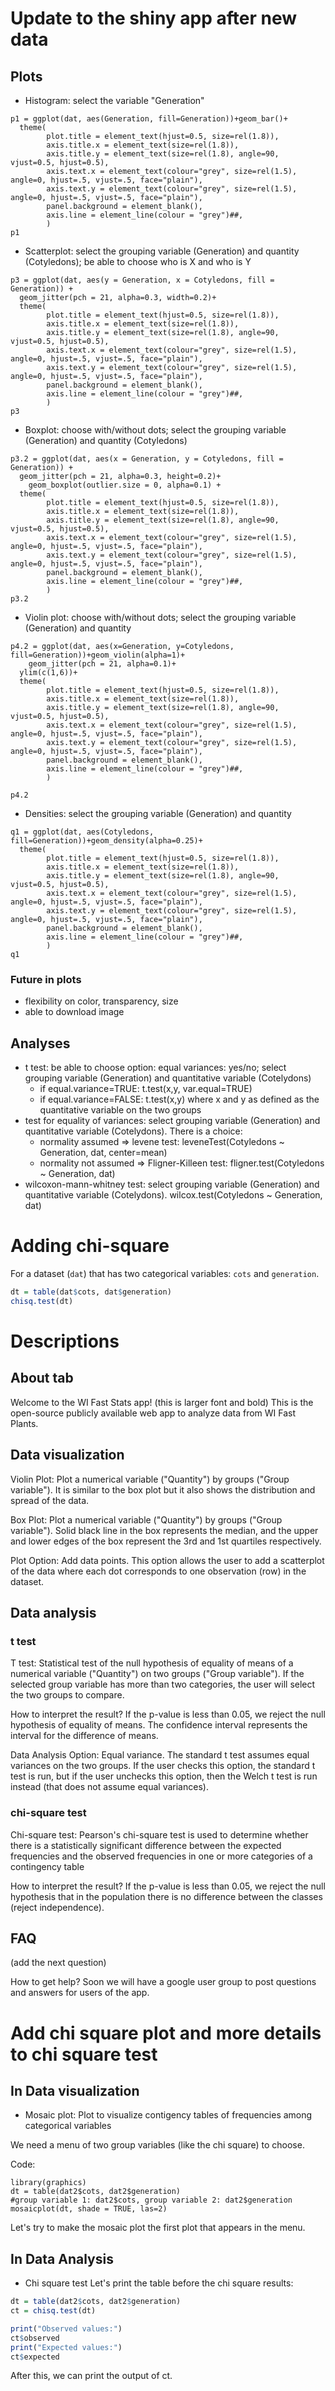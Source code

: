 # Update to the shiny app after new data

## Plots
- Histogram: select the variable "Generation"
```{r, echo=FALSE}
p1 = ggplot(dat, aes(Generation, fill=Generation))+geom_bar()+
  theme(
        plot.title = element_text(hjust=0.5, size=rel(1.8)),
        axis.title.x = element_text(size=rel(1.8)),
        axis.title.y = element_text(size=rel(1.8), angle=90, vjust=0.5, hjust=0.5),
        axis.text.x = element_text(colour="grey", size=rel(1.5), angle=0, hjust=.5, vjust=.5, face="plain"),
        axis.text.y = element_text(colour="grey", size=rel(1.5), angle=0, hjust=.5, vjust=.5, face="plain"),
        panel.background = element_blank(),
        axis.line = element_line(colour = "grey")##,
        )
p1
```
- Scatterplot: select the grouping variable (Generation) and quantity (Cotyledons); be able to choose who is X and who is Y
```{r, echo=FALSE}
p3 = ggplot(dat, aes(y = Generation, x = Cotyledons, fill = Generation)) +
  geom_jitter(pch = 21, alpha=0.3, width=0.2)+
  theme(
        plot.title = element_text(hjust=0.5, size=rel(1.8)),
        axis.title.x = element_text(size=rel(1.8)),
        axis.title.y = element_text(size=rel(1.8), angle=90, vjust=0.5, hjust=0.5),
        axis.text.x = element_text(colour="grey", size=rel(1.5), angle=0, hjust=.5, vjust=.5, face="plain"),
        axis.text.y = element_text(colour="grey", size=rel(1.5), angle=0, hjust=.5, vjust=.5, face="plain"),
        panel.background = element_blank(),
        axis.line = element_line(colour = "grey")##,
        )
p3
```
- Boxplot: choose with/without dots; select the grouping variable (Generation) and quantity (Cotyledons)
```{r, echo=FALSE}
p3.2 = ggplot(dat, aes(x = Generation, y = Cotyledons, fill = Generation)) +
  geom_jitter(pch = 21, alpha=0.3, height=0.2)+
    geom_boxplot(outlier.size = 0, alpha=0.1) +
  theme(
        plot.title = element_text(hjust=0.5, size=rel(1.8)),
        axis.title.x = element_text(size=rel(1.8)),
        axis.title.y = element_text(size=rel(1.8), angle=90, vjust=0.5, hjust=0.5),
        axis.text.x = element_text(colour="grey", size=rel(1.5), angle=0, hjust=.5, vjust=.5, face="plain"),
        axis.text.y = element_text(colour="grey", size=rel(1.5), angle=0, hjust=.5, vjust=.5, face="plain"),
        panel.background = element_blank(),
        axis.line = element_line(colour = "grey")##,
        )
p3.2
```
- Violin plot: choose with/without dots; select the grouping variable (Generation) and quantity 
```{r, echo=FALSE}
p4.2 = ggplot(dat, aes(x=Generation, y=Cotyledons, fill=Generation))+geom_violin(alpha=1)+
    geom_jitter(pch = 21, alpha=0.1)+
  ylim(c(1,6))+
  theme(
        plot.title = element_text(hjust=0.5, size=rel(1.8)),
        axis.title.x = element_text(size=rel(1.8)),
        axis.title.y = element_text(size=rel(1.8), angle=90, vjust=0.5, hjust=0.5),
        axis.text.x = element_text(colour="grey", size=rel(1.5), angle=0, hjust=.5, vjust=.5, face="plain"),
        axis.text.y = element_text(colour="grey", size=rel(1.5), angle=0, hjust=.5, vjust=.5, face="plain"),
        panel.background = element_blank(),
        axis.line = element_line(colour = "grey")##,
        )

p4.2
```
- Densities: select the grouping variable (Generation) and quantity 
```{r, echo=FALSE}
q1 = ggplot(dat, aes(Cotyledons, fill=Generation))+geom_density(alpha=0.25)+
  theme(
        plot.title = element_text(hjust=0.5, size=rel(1.8)),
        axis.title.x = element_text(size=rel(1.8)),
        axis.title.y = element_text(size=rel(1.8), angle=90, vjust=0.5, hjust=0.5),
        axis.text.x = element_text(colour="grey", size=rel(1.5), angle=0, hjust=.5, vjust=.5, face="plain"),
        axis.text.y = element_text(colour="grey", size=rel(1.5), angle=0, hjust=.5, vjust=.5, face="plain"),
        panel.background = element_blank(),
        axis.line = element_line(colour = "grey")##,
        )
q1
```

### Future in plots
- flexibility on color, transparency, size
- able to download image

## Analyses
- t test: be able to choose option: equal variances: yes/no; select grouping variable (Generation) and quantitative variable (Cotelydons)
    - if equal.variance=TRUE: t.test(x,y, var.equal=TRUE)
    - if equal.variance=FALSE: t.test(x,y)
    where x and y as defined as the quantitative variable on the two groups
- test for equality of variances: select grouping variable (Generation) and quantitative variable (Cotelydons). There is a choice:
    - normality assumed => levene test: leveneTest(Cotyledons ~ Generation, dat, center=mean)
    - normality not assumed => Fligner-Killeen test: fligner.test(Cotyledons ~ Generation, dat)
- wilcoxon-mann-whitney test: select grouping variable (Generation) and quantitative variable (Cotelydons). wilcox.test(Cotyledons ~ Generation, dat)


# Adding chi-square
For a dataset (`dat`) that has two categorical variables: `cots` and `generation`.
```r
dt = table(dat$cots, dat$generation)
chisq.test(dt)
```

# Descriptions

## About tab

Welcome to the WI Fast Stats app! (this is larger font and bold)
This is the open-source publicly available web app to analyze data from WI Fast Plants.

## Data visualization

Violin Plot: Plot a numerical variable ("Quantity") by groups ("Group variable"). It is similar to the box plot but it also shows the distribution and spread of the data.

Box Plot: Plot a numerical variable ("Quantity") by groups ("Group variable"). Solid black line in the box represents the median, and the upper and lower edges of the box represent the 3rd and 1st quartiles respectively.

Plot Option: Add data points. This option allows the user to add a scatterplot of the data where each dot corresponds to one observation (row) in the dataset.

## Data analysis

### t test
T test: Statistical test of the null hypothesis of equality of means of a numerical variable ("Quantity") on two groups ("Group variable"). If the selected group variable has more than two categories, the user will select the two groups to compare.

How to interpret the result? If the p-value is less than 0.05, we reject the null hypothesis of equality of means. The confidence interval represents the interval for the difference of means.

Data Analysis Option: Equal variance. The standard t test assumes equal variances on the two groups. If the user checks this option, the standard t test is run, but if the user unchecks this option, then the Welch t test is run instead (that does not assume equal variances).

### chi-square test

Chi-square test: Pearson's chi-square test is used to determine whether there is a statistically significant difference between the expected frequencies and the observed frequencies in one or more categories of a contingency table

How to interpret the result? If the p-value is less than 0.05, we reject the null hypothesis that in the population there is no difference between the classes (reject independence). 


## FAQ

(add the next question)

How to get help? 
Soon we will have a google user group to post questions and answers for users of the app.

# Add chi square plot and more details to chi square test

## In Data visualization
- Mosaic plot: Plot to visualize contigency tables of frequencies among categorical variables

We need a menu of two group variables (like the chi square) to choose.

Code:
```
library(graphics)
dt = table(dat2$cots, dat2$generation) 
#group variable 1: dat2$cots, group variable 2: dat2$generation
mosaicplot(dt, shade = TRUE, las=2)
```

Let's try to make the mosaic plot the first plot that appears in the menu.

## In Data Analysis
- Chi square test
Let's print the table before the chi square results:

```r
dt = table(dat2$cots, dat2$generation)
ct = chisq.test(dt)

print("Observed values:")
ct$observed
print("Expected values:")
ct$expected
```
After this, we can print the output of ct.
